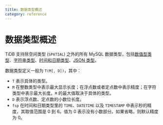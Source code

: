 ```yaml
---
title: 数据类型概述
category: reference
---
```


# 数据类型概述

TiDB 支持除空间类型 (`SPATIAL`) 之外的所有 MySQL 数据类型，包括[数值型类型](v2.1/reference/sql/data-types/numeric.md)、[字符串类型](v2.1/reference/sql/data-types/string.md)、[时间和日期类型](v2.1/reference/sql/data-types/date-and-time.md)、[JSON 类型](v2.1/reference/sql/data-types/json.md)。

数据类型定义一般为 `T(M[, D])`，其中：

* `T` 表示具体的类型。
* `M` 在整数类型中表示最大显示长度；在浮点数或者定点数中表示精度；在字符类型中表示最大长度。`M` 的最大值取决于具体的类型。
* `D` 表示浮点数、定点数的小数位长度。
* `fsp` 在时间和日期类型里的 `TIME`、`DATETIME` 以及 `TIMESTAMP` 中表示秒的精度，其取值范围是 0 到 6。值为 0 表示没有小数部分。如果省略，则默认精度为 0。
